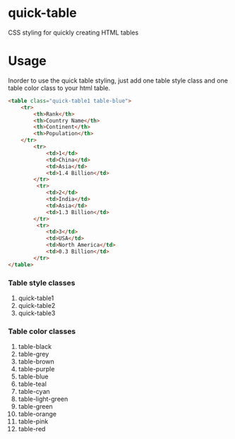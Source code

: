 # quick-table
CSS styling for quickly creating HTML tables

# Usage
Inorder to use the quick table styling, just add one table style class and one table color class to your html table.

```html
<table class="quick-table1 table-blue">
    <tr>
        <th>Rank</th>
        <th>Country Name</th>
        <th>Continent</th>
        <th>Population</th>
    </tr>
        <tr>
            <td>1</td>
            <td>China</td>
            <td>Asia</td>
            <td>1.4 Billion</td>
        </tr>
         <tr>
            <td>2</td>
            <td>India</td>
            <td>Asia</td>
            <td>1.3 Billion</td>
        </tr>
         <tr>
            <td>3</td>
            <td>USA</td>
            <td>North America</td>
            <td>0.3 Billion</td>
        </tr>
</table>
```

### Table style classes
1. quick-table1
2. quick-table2
3. quick-table3

### Table color classes
1. table-black
2. table-grey
3. table-brown
4. table-purple
5. table-blue
6. table-teal
7. table-cyan
8. table-light-green
9. table-green
10. table-orange
11. table-pink
12. table-red
